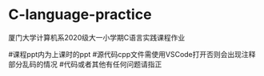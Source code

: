 # C-language-practice
厦门大学计算机系2020级大一小学期C语言实践课程作业


#课程ppt内为上课时的ppt
#源代码cpp文件需使用VSCode打开否则会出现注释部分乱码的情况
#代码或者其他有任何问题请指正
